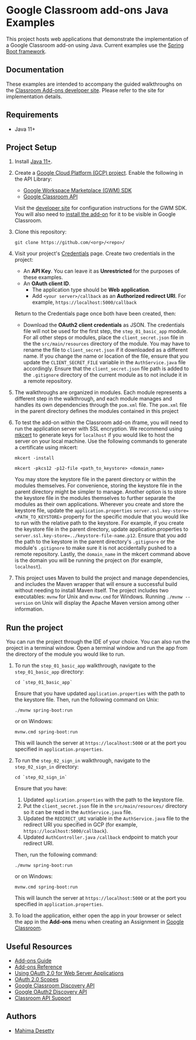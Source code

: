 Google Classroom add-ons Java Examples
========================================

This project hosts web applications that demonstrate the implementation of a Google
Classroom add-on using Java. Current examples use the [Spring Boot framework](https://spring.io/).

Documentation
-------------

These examples are intended to accompany the guided walkthroughs on the
[Classroom Add-ons developer site](https://developers.google.com/classroom/eap/add-ons-alpha).
Please refer to the site for implementation details.

Requirements
------------
*   Java 11+

Project Setup
------------

1. Install [Java 11+](https://adoptopenjdk.net/).

2. Create a [Google Cloud Platform (GCP) project](https://console.cloud.google.com/projectcreate).
Enable the following in the API Library:
    *   [Google Workspace Marketplace (GWM) SDK](https://console.cloud.google.com/apis/library/appsmarket-component.googleapis.com)
    *   [Google Classroom API](https://console.cloud.google.com/apis/library/classroom.googleapis.com)

    Visit the
    [developer site](https://developers.google.com/classroom/eap/add-ons-alpha/build-classroom-addon#step_3_google_workspace_marketplace_listing)
    for configuration instructions for the GWM SDK. You will also need to
    [install the add-on](https://developers.google.com/classroom/eap/add-ons-alpha/creating-simple-add-on#visit_the_unlisted_url_for_your_add-on_to_install_it)
    for it to be visible in Google Classroom.
3. Clone this repository:

     ```posix-terminal
     git clone https://github.com/<org>/<repo>/
     ```

4. Visit your project's [Credentials](https://console.cloud.google.com/apis/credentials) page. Create two credentials in the project:
    *   An **API Key**. You can leave it as **Unrestricted** for the purposes of these examples.
    *   An **OAuth client ID**.
        *   The application type should be **Web application**.
        *   Add `<your server>/callback` as an **Authorized redirect URI**. For example,
        `https://localhost:5000/callback`

    Return to the Credentials page once both have been created, then:
      * Download the **OAuth2 client credentials** as JSON. The credentials file will not be used for the
        first step, the `step_01_basic_app` module. For all other steps or modules, place the `client_secret.json`
        file in the the `src/main/resources` directory of the module. You may have to rename the file to
        `client_secret.json` if it downloaded as a different name. If you change the name or location of
        the file, ensure that you update the `CLIENT_SECRET_FILE` variable in the `AuthService.java` file
        accordingly. Ensure that the `client_secret.json` file path is added to the `.gitignore` directory
        of the current module as to not include it in a remote repository.

5. The walkthroughs are organized in modules. Each module represents a different step in the walkthrough, and each
   module manages and handles its own dependencies through the `pom.xml` file. The `pom.xml` file in the parent
   directory defines the modules contained in this project

6. To test the add-on within the Classroom add-on iframe, you will need to run the application server with SSL encryption.
We recommend using [mkcert](https://github.com/FiloSottile/mkcert) to generate keys for `localhost` if you would like to
host the server on your local machine. Use the following commands to generate a certificate using mkcert:

    ```posix-terminal
    mkcert -install

    mkcert -pkcs12 -p12-file <path_to_keystore> <domain_name>
    ```

    You may store the keystore file in the parent directory or within the modules themselves. For convenience, storing
the keystore file in the parent directory might be simpler to manage. Another option is to store the keystore file in
the modules themselves to further separate the modules as their own applications. Wherever you create and store the
keystore file, update the `application.properties` `server.ssl.key-store=<PATH_TO_KEYSTORE>` property for the specific
module that you would like to run with the relative path to the keystore. For example, if you create the keystore file
in the parent directory, update application.properties to `server.ssl.key-store=../keystore-file-name.p12`. Ensure that
you add the path to the keystore in the parent directory's `.gitignore` or the module's `.gitignore` to make sure it is not
accidentally pushed to a remote repository. Lastly, the `domain_name` in the mkcert command above is the domain you will
be running the project on (for example, `localhost`).

7. This project uses Maven to build the project and manage dependencies, and includes the Maven wrapper that will
ensure a successful build without needing to install Maven itself. The project includes two executables:
`mvnw` for Unix and `mvnw.cmd` for Windows. Running `./mvnw --version` on Unix will display the Apache Maven version
among other information.

Run the project
------------
You can run the project through the IDE of your choice. You can also run the project in a terminal window.
Open a terminal window and run the app from the directory of the module you would like to run. 
   1. To run the `step_01_basic_app` walkthrough, navigate to the `step_01_basic_app` directory:

       ```posix-terminal
       cd `step_01_basic_app`
       ```

       Ensure that you have updated `application.properties` with the path to the keystore file. Then, run the following
       command on Unix:

       ```posix-terminal
       ./mvnw spring-boot:run
       ``` 

       or on Windows:

       ```posix-terminal
       mvnw.cmd spring-boot:run
       ```
       This will launch the server at `https://localhost:5000` or at the port you specified in `application.properties`.


   2. To run the `step_02_sign_in` walkthrough, navigate to the `step_02_sign_in` directory:
       ```posix-terminal
       cd `step_02_sign_in`
       ```

      Ensure that you have:
      1. Updated `application.properties` with the path to the keystore file.
      2. Put the `client_secret.json` file in the `src/main/resources/` directory so it can be read
      in the `AuthService.java` file.
      3. Updated the `REDIRECT_URI` variable in the `AuthService.java` file to the redirect URI you
      specified in GCP (for example, `https://localhost:5000/callback`).
      4. Updated `AuthController.java` `/callback` endpoint to match your redirect URI.

      Then, run the following command:

      ```posix-terminal
      ./mvnw spring-boot:run
      ``` 

      or on Windows:

      ```posix-terminal
      mvnw.cmd spring-boot:run
      ```
      This will launch the server at `https://localhost:5000` or at the port you specified in `application.properties`.

   3. To load the application, either open the app in your browser or select the app in the **Add-ons** menu when creating
an Assignment in [Google Classroom](https://classroom.google.com).

Useful Resources
-------------

<!-- *   [Issue tracker](https://github.com/<org>/<repo>/issues) -->
*   [Add-ons Guide](https://developers.google.com/classroom/eap/add-ons-alpha)
*   [Add-ons Reference](https://developers.google.com/classroom/eap/add-ons-alpha/reference/rest)
*   [Using OAuth 2.0 for Web Server Applications](https://developers.google.com/identity/protocols/oauth2/web-server#creatingclient)
*   [OAuth 2.0 Scopes](https://developers.google.com/identity/protocols/oauth2/scopes)
*   [Google Classroom Discovery API](https://googleapis.github.io/google-api-Java-client/docs/dyn/classroom_v1.html)
*   [Google OAuth2 Discovery API](https://googleapis.github.io/google-api-Java-client/docs/dyn/oauth2_v2.html)
*   [Classroom API Support](https://developers.google.com/classroom/eap/add-ons-alpha/support)

Authors
-------

*   [Mahima Desetty](https://github.com/mahima-desetty)
